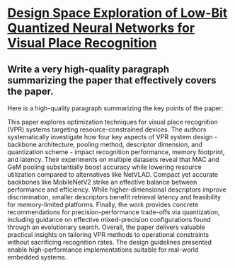 # [Design Space Exploration of Low-Bit Quantized Neural Networks for Visual   Place Recognition](https://arxiv.org/abs/2312.09028)

## Write a very high-quality paragraph summarizing the paper that effectively covers the paper.

 Here is a high-quality paragraph summarizing the key points of the paper:

This paper explores optimization techniques for visual place recognition (VPR) systems targeting resource-constrained devices. The authors systematically investigate how four key aspects of VPR system design - backbone architecture, pooling method, descriptor dimension, and quantization scheme - impact recognition performance, memory footprint, and latency. Their experiments on multiple datasets reveal that MAC and GeM pooling substantially boost accuracy while lowering resource utilization compared to alternatives like NetVLAD. Compact yet accurate backbones like MobileNetV2 strike an effective balance between performance and efficiency. While higher-dimensional descriptors improve discrimination, smaller descriptors benefit retrieval latency and feasibility for memory-limited platforms. Finally, the work provides concrete recommendations for precision-performance trade-offs via quantization, including guidance on effective mixed-precision configurations found through an evolutionary search. Overall, the paper delivers valuable practical insights on tailoring VPR methods to operational constraints without sacrificing recognition rates. The design guidelines presented enable high-performance implementations suitable for real-world embedded systems.
